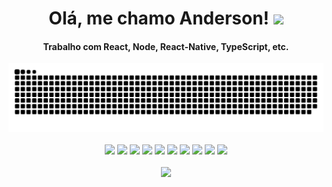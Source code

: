 <div align="center">
<h1 align="center">Olá, me chamo Anderson! <img width="35" src="https://media.giphy.com/media/hvRJCLFzcasrR4ia7z/giphy.gif"></h1>
<h4 align="center">Trabalho com React, Node, React-Native, TypeScript, etc.</h4>
</div>

<div align="center">
  <img src="https://github.com/andersonmogdans/andersonmogdans/blob/output/github-contribution-grid-snake-dark.svg" />
</div>

<div align="center">
  </br>
  <img src="https://img.shields.io/badge/react-%2320232a.svg?style=for-the-badge&logo=react&logoColor=%2361DAFB" />
  <img src="https://img.shields.io/badge/react_native-%2320232a.svg?style=for-the-badge&logo=react&logoColor=%2361DAFB" />
  <img src="https://img.shields.io/badge/node.js-6DA55F?style=for-the-badge&logo=node.js&logoColor=white" />
  <img src="https://img.shields.io/badge/typescript-%23007ACC.svg?style=for-the-badge&logo=typescript&logoColor=white" />
  <img src="https://img.shields.io/badge/go-%2300ADD8.svg?style=for-the-badge&logo=go&logoColor=white" />
  <img src="https://img.shields.io/badge/php-%23777BB4.svg?style=for-the-badge&logo=php&logoColor=white" />
  <img src="https://img.shields.io/badge/vuejs-%2335495e.svg?style=for-the-badge&logo=vuedotjs&logoColor=%234FC08D" />
  <img src="https://img.shields.io/badge/MongoDB-%234ea94b.svg?style=for-the-badge&logo=mongodb&logoColor=white" />
  <img src="https://img.shields.io/badge/mysql-%2300f.svg?style=for-the-badge&logo=mysql&logoColor=white" />
  <img src="https://img.shields.io/badge/docker-%230db7ed.svg?style=for-the-badge&logo=docker&logoColor=white" />
</div>

<div align="center">
  </br>
  <img height="180em" src="https://github-readme-stats.vercel.app/api/top-langs/?username=andersonmogdans&layout=compact&langs_count=7&theme=dracula"/>
</div>
